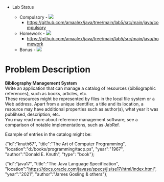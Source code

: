 - Lab Status

    - Compulsory - ![](https://us-central1-progress-markdown.cloudfunctions.net/progress/100)
      - https://github.com/amaalex/java/tree/main/lab5/src/main/java/compulsory
    - Homework - ![](https://us-central1-progress-markdown.cloudfunctions.net/progress/100)
      - https://github.com/amaalex/java/tree/main/lab5/src/main/java/homework
    - Bonus - ![](https://us-central1-progress-markdown.cloudfunctions.net/progress/0)

# Problem Description

**Bibliography Management System** \
Write an application that can manage a catalog of resources (bibliographic references), such as books, articles, etc.\
These resources might be represented by files in the local file system or a Web address. Apart from a unique identifier, a title and its location, a resource may have additional properties such as author(s), what year it was publihsed, description, etc. \
You may read more about reference management software, see a comparison of notable implementations, such as JabRef.

Example of entries in the catalog might be:

{"id":"knuth67", "title":"The Art of Computer Programming", "location":"d:/books/programming/tacp.ps", "year":"1967", "author":"Donald E. Knuth", "type": "book"};  

{"id":"java17", "title":"The Java Language Specification", "location":"https://docs.oracle.com/javase/specs/jls/se17/html/index.html", "year":"2021", "author":"James Gosling & others"};